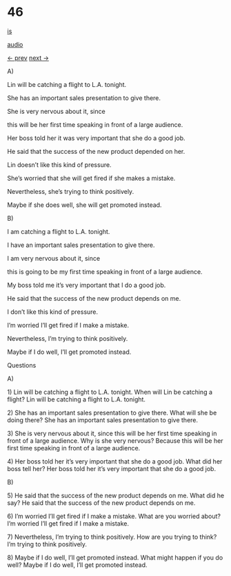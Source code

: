 # 46

[is](../is/story_46.md)

[audio](../audio/story_46.mp3)

[← prev](../en/story_45.md)
[next →](../en/story_47.md)

A\)

Lin will be catching a flight to L.A. tonight.

She has an important sales presentation to give there.

She is very nervous about it, since

this will be her first time speaking in front of a large audience.

Her boss told her it was very important that she do a good job.

He said that the success of the new product depended on her.

Lin doesn’t like this kind of pressure.

She’s worried that she will get fired if she makes a mistake.

Nevertheless, she’s trying to think positively.

Maybe if she does well, she will get promoted instead.

B\)

I am catching a flight to L.A. tonight.

I have an important sales presentation to give there.

I am very nervous about it, since

this is going to be my first time speaking in front of a large audience.

My boss told me it’s very important that I do a good job.

He said that the success of the new product depends on me.

I don’t like this kind of pressure.

I’m worried I’ll get fired if I make a mistake.

Nevertheless, I’m trying to think positively.

Maybe if I do well, I’ll get promoted instead.

Questions

A\)

1\) Lin will be catching a flight to L.A. tonight. When will Lin be
catching a flight? Lin will be catching a flight to L.A. tonight.

2\) She has an important sales presentation to give there. What will she
be doing there? She has an important sales presentation to give there.

3\) She is very nervous about it, since this will be her first time
speaking in front of a large audience. Why is she very nervous? Because
this will be her first time speaking in front of a large audience.

4\) Her boss told her it’s very important that she do a good job. What
did her boss tell her? Her boss told her it’s very important that she do
a good job.

B\)

5\) He said that the success of the new product depends on me. What did
he say? He said that the success of the new product depends on me.

6\) I’m worried I’ll get fired if I make a mistake. What are you worried
about? I’m worried I’ll get fired if I make a mistake.

7\) Nevertheless, I’m trying to think positively. How are you trying to
think? I’m trying to think positively.

8\) Maybe if I do well, I’ll get promoted instead. What might happen if
you do well? Maybe if I do well, I’ll get promoted instead.
